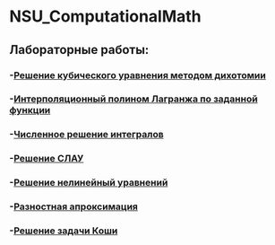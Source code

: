 # NSU_ComputationalMath

## Лабораторные работы:
### -[Решение кубического уравнения методом дихотомии](Dichotomy/)
### -[Интерполяционный полином Лагранжа по заданной функции](Interpolyation/)
### -[Численное решение интегралов](Integrals/)
### -[Решение СЛАУ](SystemOfLinearEquations/)
### -[Решение нелинейный уравнений](NonlinearEquation/)
### -[Разностная апроксимация](DifferenceApproximation/)
### -[Решение задачи Коши](CauchyProblem/)